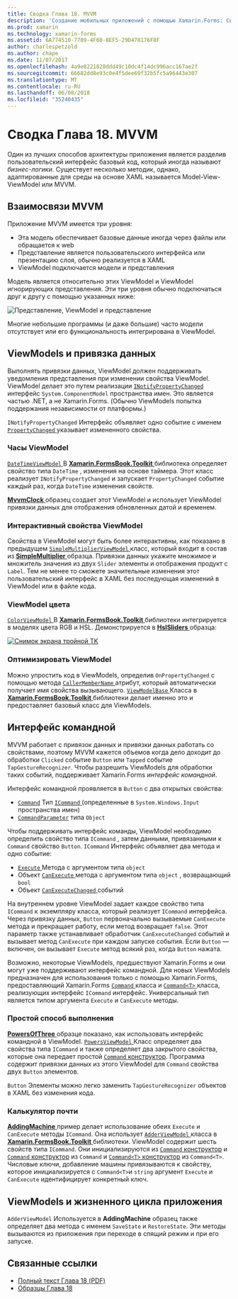 ```yaml
---
title: Сводка Глава 18. MVVM
description: 'Создание мобильных приложений с помощью Xamarin.Forms: Сводка Глава 18. MVVM'
ms.prod: xamarin
ms.technology: xamarin-forms
ms.assetid: 6A774510-7709-4F60-8EF5-29D478176F8F
author: charlespetzold
ms.author: chape
ms.date: 11/07/2017
ms.openlocfilehash: 4a9e8221828ddd49c10dc4f14dc996acc167ae2f
ms.sourcegitcommit: 66682dd8e93c0e4f5dee69f32b5fc5a96443e307
ms.translationtype: MT
ms.contentlocale: ru-RU
ms.lasthandoff: 06/08/2018
ms.locfileid: "35240435"
---
```

# <a name="summary-of-chapter-18-mvvm"></a>Сводка Глава 18. MVVM

Один из лучших способов архитектуры приложения является разделив пользовательский интерфейс базовый код, который иногда называют *бизнес-логики*. Существует несколько методик, однако, адаптированные для среды на основе XAML называется Model-View-ViewModel или MVVM.

## <a name="mvvm-interrelationships"></a>Взаимосвязи MVVM

Приложение MVVM имеется три уровня:

- Эта модель обеспечивает базовые данные иногда через файлы или обращается к web
- Представление является пользовательского интерфейса или презентацию слоя, обычно реализуется в XAML
- ViewModel подключается модели и представления

Модель является относительно этих ViewModel и ViewModel игнорирующих представления. Эти три уровня обычно подключаться друг к другу с помощью указанных ниже:

![Представление, ViewModel и представление](images/ch18fg03.png "MVVM")

Многие небольшие программы (и даже большие) часто модели отсутствует или его функциональность интегрирована в ViewModel.

## <a name="viewmodels-and-data-binding"></a>ViewModels и привязка данных

Выполнять привязки данных, ViewModel должен поддерживать уведомления представления при изменении свойства ViewModel. ViewModel делает это путем реализации [ `INotifyPropertyChanged` ](https://developer.xamarin.com/api/type/System.ComponentModel.INotifyPropertyChanged/) интерфейс `System.ComponentModel` пространства имен. Это является частью .NET, а не Xamarin.Forms. (Обычно ViewModels попытка поддержания независимости от платформы.)

`INotifyPropertyChanged` Интерфейс объявляет одно событие с именем [ `PropertyChanged` ](https://developer.xamarin.com/api/type/System.ComponentModel.INotifyPropertyChanged/) указывает измененного свойства.

### <a name="a-viewmodel-clock"></a>Часы ViewModel

[ `DateTimeViewModel` ](https://github.com/xamarin/xamarin-forms-book-samples/blob/master/Libraries/Xamarin.FormsBook.Toolkit/Xamarin.FormsBook.Toolkit/DateTimeViewModel.cs) В [ **Xamarin.FormsBook.Toolkit** ](https://github.com/xamarin/xamarin-forms-book-samples/tree/master/Libraries/Xamarin.FormsBook.Toolkit/Xamarin.FormsBook.Toolkit) библиотека определяет свойство типа `DateTime` , изменения на основе таймера. Этот класс реализует `INotifyPropertyChanged` и запускает `PropertyChanged` событие каждый раз, когда `DateTime` изменения свойств.

[ **MvvmClock** ](https://github.com/xamarin/xamarin-forms-book-samples/tree/master/Chapter18/MvvmClock) образец создает этот ViewModel и использует ViewModel привязки данных для отображения обновленных датой и временем.

### <a name="interactive-properties-in-a-viewmodel"></a>Интерактивный свойства ViewModel

Свойства в ViewModel могут быть более интерактивны, как показано в предыдущем [ `SimpleMultiplierViewModel` ](https://github.com/xamarin/xamarin-forms-book-samples/blob/master/Chapter18/SimpleMultiplier/SimpleMultiplier/SimpleMultiplier/SimpleMultiplierViewModel.cs) класс, который входит в состав из [ **SimpleMultiplier** ](https://github.com/xamarin/xamarin-forms-book-samples/tree/master/Chapter18/SimpleMultiplier) образца. Привязки данных укажите множимое и множитель значения из двух `Slider` элементы и отображения продукт с `Label`. Тем не менее то сможете значительные изменения этот пользовательский интерфейс в XAML без последующая изменений в ViewModel или в файле кода.

### <a name="a-color-viewmodel"></a>ViewModel цвета

[ `ColorViewModel` ](https://github.com/xamarin/xamarin-forms-book-samples/blob/master/Libraries/Xamarin.FormsBook.Toolkit/Xamarin.FormsBook.Toolkit/ColorViewModel.cs) В [ **Xamarin.FormsBook.Toolkit** ](https://github.com/xamarin/xamarin-forms-book-samples/tree/master/Libraries/Xamarin.FormsBook.Toolkit/Xamarin.FormsBook.Toolkit) библиотеки интегрируется в моделях цвета RGB и HSL. Демонстрируется в [ **HslSliders** ](https://github.com/xamarin/xamarin-forms-book-samples/tree/master/Chapter18/HslSliders) образца:

[![Снимок экрана тройной TK](images/ch18fg08-small.png "HSL цветовой модели")](images/ch18fg08-large.png#lightbox "HSL цветовой модели")

### <a name="streamlining-the-viewmodel"></a>Оптимизировать ViewModel

Можно упростить код в ViewModels, определив `OnPropertyChanged` с помощью метода [ `CallerMemberName` ](https://developer.xamarin.com/api/type/System.Runtime.CompilerServices.CallerMemberNameAttribute/) атрибут, который автоматически получает имя свойства вызывающего. [ `ViewModelBase` ](https://github.com/xamarin/xamarin-forms-book-samples/blob/master/Libraries/Xamarin.FormsBook.Toolkit/Xamarin.FormsBook.Toolkit/ViewModelBase.cs) Класса в [ **Xamarin.FormsBook.Toolkit** ](https://github.com/xamarin/xamarin-forms-book-samples/tree/master/Libraries/Xamarin.FormsBook.Toolkit/Xamarin.FormsBook.Toolkit) библиотеки делает именно это и предоставляет базовый класс для ViewModels.

## <a name="the-command-interface"></a>Интерфейс командной

MVVM работает с привязок данных и привязки данных работать со свойствами, поэтому MVVM кажется объемов когда дело доходит до обработки `Clicked` событие `Button` или `Tapped` событие `TapGestureRecognizer`. Чтобы разрешить ViewModels для обработки таких событий, поддерживает Xamarin.Forms *интерфейс командной*.

Интерфейс командной проявляется в `Button` с два открытых свойства:

- [`Command`](https://developer.xamarin.com/api/property/Xamarin.Forms.Button.Command/) Тип [ `ICommand` ](https://developer.xamarin.com/api/type/System.Windows.Input.ICommand/) (определенные в `System.Windows.Input` пространства имен)
- [`CommandParameter`](https://developer.xamarin.com/api/property/Xamarin.Forms.Button.CommandParameter/) типа `Object`

Чтобы поддерживать интерфейс команды, ViewModel необходимо определить свойство типа `ICommand` , затем данными, привязанными к `Command` свойство `Button`. `ICommand` Интерфейс объявляет два метода и одно событие:

- [ `Execute` ](https://developer.xamarin.com/api/member/System.Windows.Input.ICommand.Execute/p/System.Object/) Метода с аргументом типа `object`
- Объект [ `CanExecute` ](https://developer.xamarin.com/api/member/System.Windows.Input.ICommand.CanExecute/p/System.Object/) метода с аргументом типа `object` , возвращающий `bool`
- Объект [ `CanExecuteChanged` ](https://developer.xamarin.com/api/event/System.Windows.Input.ICommand.CanExecuteChanged/) событий

На внутреннем уровне ViewModel задает каждое свойство типа `ICommand` к экземпляру класса, который реализует `ICommand` интерфейса. Через привязку данных, `Button` первоначально вызываемые `CanExecute` метода и прекращает работу, если метод возвращает `false`. Этот параметр также устанавливает обработчик `CanExecuteChanged` событий и вызывает метод `CanExecute` при каждом запуске события. Если `Button` — включен, он вызывает `Execute` метод всякий раз, когда `Button` нажата.

Возможно, некоторые ViewModels, предшествуют Xamarin.Forms и они могут уже поддерживают интерфейс командной. Для новых ViewModels предназначен для использования только с помощью Xamarin.Forms, предоставляющий Xamarin.Forms [ `Command` ](https://developer.xamarin.com/api/type/Xamarin.Forms.Command/) класса и [ `Command<T>` ](https://developer.xamarin.com/api/type/Xamarin.Forms.Command%3CT%3E/) класса, реализующих интерфейс `ICommand` интерфейс. Универсальный тип является типом аргумента `Execute` и `CanExecute` методы.

### <a name="simple-method-executions"></a>Простой способ выполнения

[ **PowersOfThree** ](https://github.com/xamarin/xamarin-forms-book-samples/tree/master/Chapter18/PowersOfThree) образце показано, как использовать интерфейс командной в ViewModel. [ `PowersViewModel` ](https://github.com/xamarin/xamarin-forms-book-samples/blob/master/Chapter18/PowersOfThree/PowersOfThree/PowersOfThree/PowersViewModel.cs) Класс определяет два свойства типа `ICommand` и также определяет два закрытого свойства, которые она передает простой [ `Command` конструктор](https://developer.xamarin.com/api/constructor/Xamarin.Forms.Command.Command/p/System.Action/). Программа содержит привязки данных из этого ViewModel для `Command` свойства двух `Button` элементов.

`Button` Элементы можно легко заменить `TapGestureRecognizer` объектов в XAML без изменения кода.

### <a name="a-calculator-almost"></a>Калькулятор почти

[ **AddingMachine** ](https://github.com/xamarin/xamarin-forms-book-samples/tree/master/Chapter18/AddingMachine) пример делает использование обеих `Execute` и `CanExecute` методы `ICommand`. Она использует [ `AdderViewModel` ](https://github.com/xamarin/xamarin-forms-book-samples/blob/master/Libraries/Xamarin.FormsBook.Toolkit/Xamarin.FormsBook.Toolkit/AdderViewModel.cs) класса в [ **Xamarin.FormsBook.Toolkit** ](https://github.com/xamarin/xamarin-forms-book-samples/blob/master/Libraries/Xamarin.FormsBook.Toolkit/Xamarin.FormsBook.Toolkit/AdderViewModel.cs) библиотеки. ViewModel содержит шесть свойств типа `ICommand`. Они инициализируются из [ `Command` конструктор](https://developer.xamarin.com/api/constructor/Xamarin.Forms.Command.Command/p/System.Action/) и [ `Command` конструктор](https://developer.xamarin.com/api/constructor/Xamarin.Forms.Command.Command/p/System.Action/System.Func%7BSystem.Boolean%7D/) из `Command` и [ `Command<T>` конструктор](https://developer.xamarin.com/api/constructor/Xamarin.Forms.Command%3CT%3E.Command%3CT%3E/p/System.Action%7BT%7D/System.Func%7BT,System.Boolean%7D/) из `Command<T>`. Числовые ключи, добавление машины привязываются к свойству, которое инициализируется с `Command<T>`и `string` аргумент `Execute` и `CanExecute` идентифицирует конкретный ключ.

## <a name="viewmodels-and-the-application-lifecycle"></a>ViewModels и жизненного цикла приложения

`AdderViewModel` Используется в **AddingMachine** образец также определяет два метода с именем `SaveState` и `RestoreState`. Эти методы вызываются из приложения при переходе в спящий режим и при его запуске.



## <a name="related-links"></a>Связанные ссылки

- [Полный текст Глава 18 (PDF)](https://download.xamarin.com/developer/xamarin-forms-book/XamarinFormsBook-Ch18-Apr2016.pdf)
- [Образцы Глава 18](https://github.com/xamarin/xamarin-forms-book-samples/tree/master/Chapter18)
